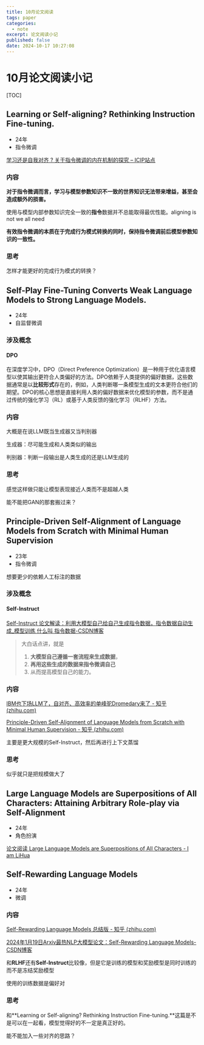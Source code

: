 ```yaml
---
title: 10月论文阅读
tags: paper
categories:
  - note
excerpt: 论文阅读小记
published: false
date: 2024-10-17 10:27:08
---
```


# 10月论文阅读小记

[TOC]

## Learning or Self-aligning? Rethinking Instruction Fine-tuning.

- 24年
- 指令微调

[学习还是自我对齐 ? 关于指令微调的内在机制的探究 – ICIP站点](https://www.icip.org.cn/zh/2024/03/02/学习还是自我对齐-关于指令微调的内在机制的探究/)

### 内容

**对于指令微调而言，学习与模型参数知识不一致的世界知识无法带来增益，甚至会造成额外的损害。**

使用与模型内部参数知识完全一致的**指令**数据并不总能取得最优性能。aligning is not we all need

**有效指令微调的本质在于完成行为模式转换的同时，保持指令微调前后模型参数知识的一致性。**

### 思考

怎样才能更好的完成行为模式的转换？

## Self-Play Fine-Tuning Converts Weak Language Models to Strong Language Models.

- 24年
- 自监督微调

### 涉及概念

#### DPO

在深度学习中，DPO（Direct Preference Optimization）是一种用于优化语言模型以使其输出更符合人类偏好的方法。DPO依赖于人类提供的偏好数据，这些数据通常是以**比较形式**存在的，例如，人类判断哪一条模型生成的文本更符合他们的期望。DPO的核心思想是直接利用人类的偏好数据来优化模型的参数，而不是通过传统的强化学习（RL）或基于人类反馈的强化学习（RLHF）方法。

### 内容

大概是在说LLM既当生成器又当判别器

生成器：尽可能生成和人类类似的输出

判别器：判断一段输出是人类生成的还是LLM生成的

### 思考

感觉这样做只能让模型表现接近人类而不是超越人类

能不能把GAN的那套搬过来？

## Principle-Driven Self-Alignment of Language Models from Scratch with Minimal Human Supervision

- 23年
- 指令微调

想要更少的依赖人工标注的数据

### 涉及概念

#### Self-Instruct

[Self-Instruct 论文解读：利用大模型自己给自己生成指令数据，指令数据自动生成_模型训练 什么叫 指令数据-CSDN博客](https://blog.csdn.net/qq_40491305/article/details/131432186)

> 大白话点讲，就是
>
> 1. **大模型自己遵循一套流程来生成数据**，
> 2. **再用这些生成的数据来指令微调自己**
> 3. 从而提高模型自己的能力。

### 内容

[IBM也下场LLM了，自对齐、高效率的单峰驼Dromedary来了 - 知乎 (zhihu.com)](https://zhuanlan.zhihu.com/p/627643379)

[Principle-Driven Self-Alignment of Language Models from Scratch with Minimal Human Supervision - 知乎 (zhihu.com)](https://zhuanlan.zhihu.com/p/628431087)

主要是更大规模的Self-Instruct，然后再进行上下文蒸馏

### 思考

似乎就只是把规模做大了

## Large Language Models are Superpositions of All Characters: Attaining Arbitrary Role-play via Self-Alignment

- 24年
- 角色扮演

[论文阅读 Large Language Models are Superpositions of All Characters - I am LiHua](https://iamlihua.github.io/2024/10/17/large-language-models-are-superpositions-of-all-characters/)

## Self-Rewarding Language Models

- 24年
- 微调

### 内容

[Self-Rewarding Language Models 总结版 - 知乎 (zhihu.com)](https://zhuanlan.zhihu.com/p/679297230)

[2024年1月19日Arxiv最热NLP大模型论文：Self-Rewarding Language Models-CSDN博客](https://blog.csdn.net/xixiaoyaoww/article/details/135704504)

和**RLHF**还有**Self-Instruct**比较像，但是它是训练的模型和奖励模型是同时训练的而不是冻结奖励模型

使用的训练数据是偏好对

### 思考

和**Learning or Self-aligning? Rethinking Instruction Fine-tuning.**这篇是不是可以在一起看，模型觉得好的不一定是真正好的。

能不能加入一些对齐的思路？
